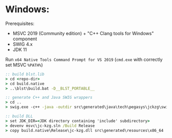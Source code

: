 Windows:
========
Prerequisites: 
  - MSVC 2019 (Community edition) + "C++ Clang tools for Windows" component
  - SWIG 4.x
  - JDK 11

Run `x64 Native Tools Command Prompt for VS 2019` (`cmd.exe` with correctly set MSVC `%PATH%`)

```cmd
:: build blst.lib
> cd <repo-dir>
> cd build.native
> ..\blst\build.bat -D__BLST_PORTABLE__

:: generate C++ and Java SWIG wrappers
> cd ..
> swig.exe -c++ -java -outdir src\generated\java\tech\pegasys\jckzg\swig -o src\generated\cpp\jc-kzg.cpp -Isrc\main\cpp -package tech.pegasys.jckzg.swig src\main\swig\jc-kzg.swg

:: build DLL
> set JDK_DIR=<JDK directory containing 'include' subdirectory>
> devenv msvc\jc-kzg.sln /Build Release
> copy build.native\Release\jc-kzg.dll src\generated\resources\x86_64
```
